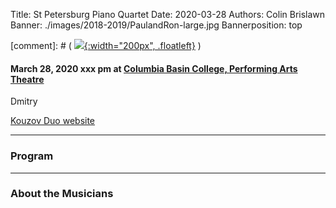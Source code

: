 Title: St Petersburg Piano Quartet
Date: 2020-03-28
Authors: Colin Brislawn
Banner: ./images/2018-2019/PaulandRon-large.jpg
Bannerposition: top

[comment]: # ( [![ ]({filename}/images/2017-2018/aeolus-quartet-400.jpg){:width="200px", .floatleft}]({filename}./AeolusQuartet.md) )


#### March 28, 2020 xxx pm at [Columbia Basin College, Performing Arts Theatre](https://goo.gl/maps/BZDawJuNMRM2)

Dmitry

[Kouzov Duo website](https://www.chambermuse.com/kouzov-duo)


---

### Program



---

### About the Musicians

